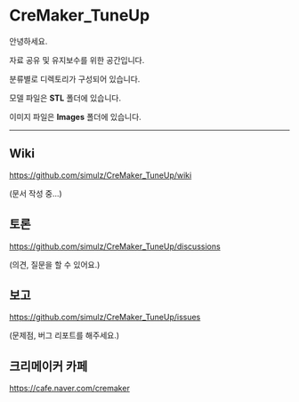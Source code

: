 # CreMaker_TuneUp

안녕하세요.

자료 공유 및 유지보수를 위한 공간입니다.

분류별로 디렉토리가 구성되어 있습니다.

모델 파일은 **STL** 폴더에 있습니다.

이미지 파일은 **Images** 폴더에 있습니다.

***

## Wiki

https://github.com/simulz/CreMaker_TuneUp/wiki

(문서 작성 중...)

## 토론
https://github.com/simulz/CreMaker_TuneUp/discussions

(의견, 질문을 할 수 있어요.)

## 보고
https://github.com/simulz/CreMaker_TuneUp/issues

(문제점, 버그 리포트를 해주세요.)

## 크리메이커 카페
https://cafe.naver.com/cremaker
